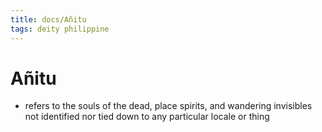 ```yaml
---
title: docs/Añitu
tags: deity philippine
---
```


# Añitu
- refers to the souls of the dead, place spirits, and wandering invisibles not identified nor tied down to any particular locale or thing